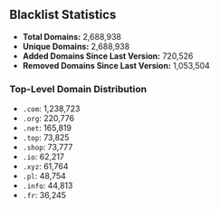 ## Blacklist Statistics

- **Total Domains:** 2,688,938
- **Unique Domains:** 2,688,938
- **Added Domains Since Last Version:** 720,526
- **Removed Domains Since Last Version:** 1,053,504

### Top-Level Domain Distribution

-  `.com`: 1,238,723
-  `.org`: 220,776
-  `.net`: 165,819
-  `.top`: 73,825
-  `.shop`: 73,777
-  `.io`: 62,217
-  `.xyz`: 61,764
-  `.pl`: 48,754
-  `.info`: 44,813
-  `.fr`: 36,245
